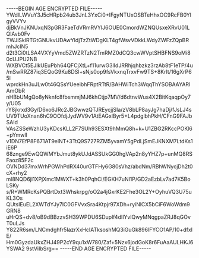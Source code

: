 -----BEGIN AGE ENCRYPTED FILE-----
YWdlLWVuY3J5cHRpb24ub3JnL3YxCi0+IFgyNTUxOSBTeHhxOC9RcFB0YlgyVVYv
djBkVnJKNUxqN3pGR3FaeTdVRmRVYlJ6OUE0CmordWZNQUsxeXRvU01LQlAvb0Fv
TWJlSklRTGtGNUkvUDAwYldjTzZtWDgKLT4gfWsvVDkkLWdyZWFzZQpBRmhJclN5
d2t3Ci0tLSA4VXYyVmd5ZWZRTzN2TmRMZ0dCQ3cwWVptSHBFNS9oMi80cUJPU2NB
WXBVCt5EJlkUEuPbh64QFCjXtL+f11urwG3lIdJRRhjqhbzkz3rzAb8tF1eTP/4u
/mSwRRZ87iq3EQoG9Ku8DSl+sNjs0op9fsVkxnqTrxvFw9TS+8Krlt/16gXrP65l
wprckHn3uJLw0t46QSsYUeeibhFRptRTtR/BAHWiTch3WqqThYSOBAAYARlAmObR
nHBbUMgQo8yNknfc8fbsmmjMJ6khCtjp7MV/d6dtnvWus4X2BitKqaqpOy7y/U05
rY8jkrxd3Gy/D6xo6JRc2JBGwwzQTJREycjjSIa/zV8bLP8ayJg7haDj/fJsLJ4s
UV9TUoXnan6hC9OOfdjJydWV9v1AtEAGxlByr5+L4pdglbhPkH/CFnG9FAJbSAId
VAsZSSeWzhU3yKDcsKLL2F7SUh93ESXt9hMmQ8h+k+U1ZBG2RKccPOKl6+pYmwIl
v1DN7EfP8F671AT9elNT+3TtQ9S727RZM5yvamY5gPdLjSmEJKNXM7LtdKs1iE6P
68znge9EwQQWMYbJmut8ykUJdASSUkGG0hgVAp2n8yYHZ7p+unMQ8RSFaoz85F2c
OVNDd37mxWrhPGWhPdRX40urGTFHy6G80sVhz/abdNm/RBhWNycjDh2t0cX+rhy2
ml8NQD6jl1XPjXmc1MWXT+k3h0PqhCi/EGKH7uNl1P/GD2aEzbLv7ad7K5BoLSKy
s/R+WMRcKsPQBrtDxt3Whskrpg/oO2a4jGxrKE2Fhe3OL2Y+OyhuVQ3U75uKL3Os
QUtsIEuEL2XWTdYJy7lC0GFVvxSra4Ktpjr97XDh+ryiNlCX5bCiF6WoWdm9GRN8
uHrQS+dv8/oB9dBBzzvSH39WPDU6SDuplf4dIlYvlQwyMNqgpaZRJ8qGOvT0uLJs
Y822R6sm/LNCmdghfr5IazrXxHcIATksoshMQ3iGuGk896lFYCO1AP/10+dfxIE/
Hm0GyzdaUkxZHJ49P2cY9qu1xW780/Zaf+5Nzx6jodGoK8r6FuAaAULHKJ6YSWA2
9stViIbSrg==
-----END AGE ENCRYPTED FILE-----
